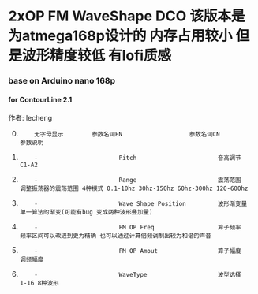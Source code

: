 # 2xOP FM WaveShape DCO 该版本是为atmega168p设计的 内存占用较小 但是波形精度较低 有lofi质感
### base on Arduino nano 168p
#### for ContourLine 2.1  
作者: lecheng  

 0.         无字母显示        参数名词EN                   参数名词CN                    参数说明
 1.         -                       Pitch                       音高调节                      C1-A2
 2.         -                       Range                       震荡范围                      调整振荡器的震荡范围 4种模式 0.1-10hz 30hz-150hz 60hz-300hz 120-600hz
 3.         -                       Wave Shape Position         波形渐变量                    单一算法的渐变(可能有bug 变成两种波形叠加量)
 4.         -                       FM OP Freq                  算子频率                      频率区间可以改进到更为精确 也可以通过计算倍频调制出较为和谐的声音
 5.         -                       FM OP Amout                 算子幅度                      调频幅度
 6.         -                       WaveType                    波型选择                      1-16 8种波形
